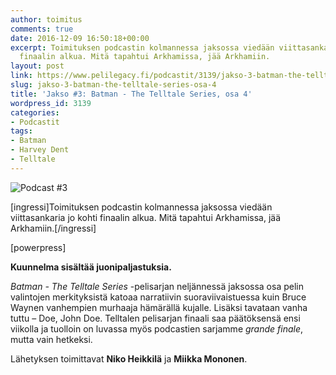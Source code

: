 ```yaml
---
author: toimitus
comments: true
date: 2016-12-09 16:50:18+00:00
excerpt: Toimituksen podcastin kolmannessa jaksossa viedään viittasankaria jo kohti
  finaalin alkua. Mitä tapahtui Arkhamissa, jää Arkhamiin.
layout: post
link: https://www.pelilegacy.fi/podcastit/3139/jakso-3-batman-the-telltale-series-osa-4
slug: jakso-3-batman-the-telltale-series-osa-4
title: 'Jakso #3: Batman - The Telltale Series, osa 4'
wordpress_id: 3139
categories:
- Podcastit
tags:
- Batman
- Harvey Dent
- Telltale
---
```


![Podcast #3](https://www.pelilegacy.fi/wp-content/uploads/2016/12/podcast_003.jpg)

[ingressi]Toimituksen podcastin kolmannessa jaksossa viedään viittasankaria jo kohti finaalin alkua. Mitä tapahtui Arkhamissa, jää Arkhamiin.[/ingressi]

[powerpress]

**Kuunnelma sisältää juonipaljastuksia.**

_Batman - The Telltale Series_ -pelisarjan neljännessä jaksossa osa pelin valintojen merkityksistä katoaa narratiivin suoraviivaistuessa kuin Bruce Waynen vanhempien murhaaja hämärällä kujalle. Lisäksi tavataan vanha tuttu – Doe, John Doe. Telltalen pelisarjan finaali saa päätöksensä ensi viikolla ja tuolloin on luvassa myös podcastien sarjamme _grande finale_, mutta vain hetkeksi.

Lähetyksen toimittavat **Niko Heikkilä** ja **Miikka Mononen**.
